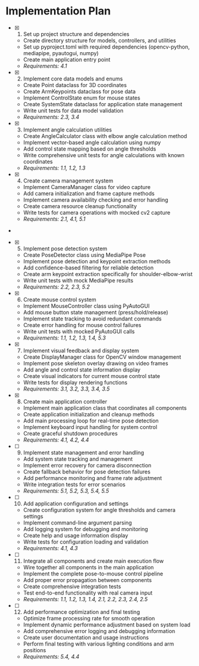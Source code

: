 # Implementation Plan

- [x] 1. Set up project structure and dependencies






  - Create directory structure for models, controllers, and utilities
  - Set up pyproject.toml with required dependencies (opencv-python, mediapipe, pyautogui, numpy)
  - Create main application entry point
  - _Requirements: 4.1_

- [x] 2. Implement core data models and enums








  - Create Point dataclass for 3D coordinates
  - Create ArmKeypoints dataclass for pose data
  - Implement ControlState enum for mouse states
  - Create SystemState dataclass for application state management
  - Write unit tests for data model validation
  - _Requirements: 2.3, 3.4_

- [x] 3. Implement angle calculation utilities





  - Create AngleCalculator class with elbow angle calculation method
  - Implement vector-based angle calculation using numpy
  - Add control state mapping based on angle thresholds
  - Write comprehensive unit tests for angle calculations with known coordinates
  - _Requirements: 1.1, 1.2, 1.3_

- [x] 4. Create camera management system





  - Implement CameraManager class for video capture
  - Add camera initialization and frame capture methods
  - Implement camera availability checking and error handling
  - Create camera resource cleanup functionality
  - Write tests for camera operations with mocked cv2 capture
  - _Requirements: 2.1, 4.1, 5.1_
-

- [x] 5. Implement pose detection system




  - Create PoseDetector class using MediaPipe Pose
  - Implement pose detection and keypoint extraction methods
  - Add confidence-based filtering for reliable detection
  - Create arm keypoint extraction specifically for shoulder-elbow-wrist
  - Write unit tests with mock MediaPipe results
  - _Requirements: 2.2, 2.3, 5.2_

- [x] 6. Create mouse control system





  - Implement MouseController class using PyAutoGUI
  - Add mouse button state management (press/hold/release)
  - Implement state tracking to avoid redundant commands
  - Create error handling for mouse control failures
  - Write unit tests with mocked PyAutoGUI calls
  - _Requirements: 1.1, 1.2, 1.3, 1.4, 5.3_

- [x] 7. Implement visual feedback and display system





  - Create DisplayManager class for OpenCV window management
  - Implement pose skeleton overlay drawing on video frames
  - Add angle and control state information display
  - Create visual indicators for current mouse control state
  - Write tests for display rendering functions
  - _Requirements: 3.1, 3.2, 3.3, 3.4, 3.5_

- [x] 8. Create main application controller








  - Implement main application class that coordinates all components
  - Create application initialization and cleanup methods
  - Add main processing loop for real-time pose detection
  - Implement keyboard input handling for system control
  - Create graceful shutdown procedures
  - _Requirements: 4.1, 4.2, 4.4_

- [ ] 9. Implement state management and error handling
  - Add system state tracking and management
  - Implement error recovery for camera disconnection
  - Create fallback behavior for pose detection failures
  - Add performance monitoring and frame rate adjustment
  - Write integration tests for error scenarios
  - _Requirements: 5.1, 5.2, 5.3, 5.4, 5.5_

- [ ] 10. Add application configuration and settings
  - Create configuration system for angle thresholds and camera settings
  - Implement command-line argument parsing
  - Add logging system for debugging and monitoring
  - Create help and usage information display
  - Write tests for configuration loading and validation
  - _Requirements: 4.1, 4.3_

- [ ] 11. Integrate all components and create main execution flow
  - Wire together all components in the main application
  - Implement the complete pose-to-mouse control pipeline
  - Add proper error propagation between components
  - Create comprehensive integration tests
  - Test end-to-end functionality with real camera input
  - _Requirements: 1.1, 1.2, 1.3, 1.4, 2.1, 2.2, 2.3, 2.4, 2.5_

- [ ] 12. Add performance optimization and final testing
  - Optimize frame processing rate for smooth operation
  - Implement dynamic performance adjustment based on system load
  - Add comprehensive error logging and debugging information
  - Create user documentation and usage instructions
  - Perform final testing with various lighting conditions and arm positions
  - _Requirements: 5.4, 4.4_